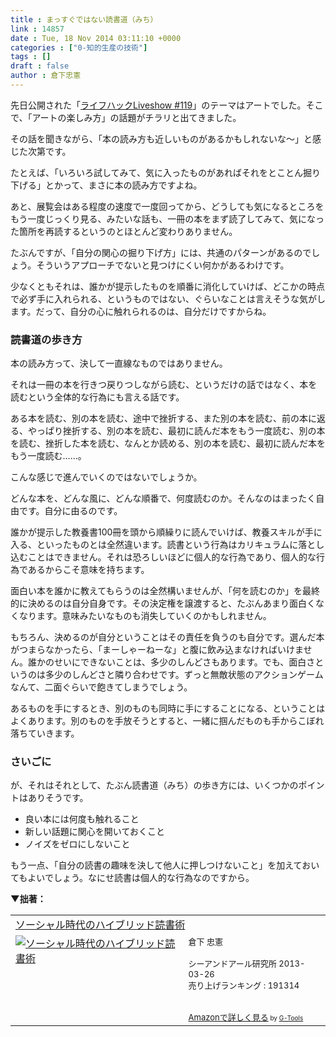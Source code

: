 ```yaml
---
title : まっすぐではない読書道（みち）
link : 14857
date : Tue, 18 Nov 2014 03:11:10 +0000
categories : ["0-知的生産の技術"]
tags : []
draft : false
author : 倉下忠憲
---
```


先日公開された「<a href="https://www.youtube.com/watch?v=JLiKvzPyrAo&list=UU4vvXLomkcpXqG0p7Mvs1rg">ライフハックLiveshow #119</a>」のテーマはアートでした。そこで、「アートの楽しみ方」の話題がチラリと出てきました。

その話を聞きながら、「本の読み方も近しいものがあるかもしれないな〜」と感じた次第です。

たとえば、「いろいろ試してみて、気に入ったものがあればそれをとことん掘り下げる」とかって、まさに本の読み方ですよね。

あと、展覧会はある程度の速度で一度回ってから、どうしても気になるところをもう一度じっくり見る、みたいな話も、一冊の本をまず読了してみて、気になった箇所を再読するというのとほとんど変わりありません。

たぶんですが、「自分の関心の掘り下げ方」には、共通のパターンがあるのでしょう。そういうアプローチでないと見つけにくい何かがあるわけです。

少なくともそれは、誰かが提示したものを順番に消化していけば、どこかの時点で必ず手に入れられる、というものではない、ぐらいなことは言えそうな気がします。だって、自分の心に触れられるのは、自分だけですからね。

<H3>読書道の歩き方</H3>

本の読み方って、決して一直線なものではありません。

それは一冊の本を行きつ戻りつしながら読む、というだけの話ではなく、本を読むという全体的な行為にも言える話です。

ある本を読む、別の本を読む、途中で挫折する、また別の本を読む、前の本に返る、やっぱり挫折する、別の本を読む、最初に読んだ本をもう一度読む、別の本を読む、挫折した本を読む、なんとか読める、別の本を読む、最初に読んだ本をもう一度読む……。

こんな感じで進んでいくのではないでしょうか。

どんな本を、どんな風に、どんな順番で、何度読むのか。そんなのはまったく自由です。自分に由るのです。

誰かが提示した教養書100冊を頭から順繰りに読んでいけば、教養スキルが手に入る、といったものとは全然違います。読書という行為はカリキュラムに落とし込むことはできません。それは恐ろしいほどに個人的な行為であり、個人的な行為であるからこそ意味を持ちます。

面白い本を誰かに教えてもらうのは全然構いませんが、「何を読むのか」を最終的に決めるのは自分自身です。その決定権を譲渡すると、たぶんあまり面白くなくなります。意味みたいなものも消失していくのかもしれません。

もちろん、決めるのが自分ということはその責任を負うのも自分です。選んだ本がつまらなかったら、「まーしゃーねーな」と腹に飲み込まなければいけません。誰かのせいにできないことは、多少のしんどさもあります。でも、面白さというのは多少のしんどさと隣り合わせです。ずっと無敵状態のアクションゲームなんて、二面ぐらいで飽きてしまうでしょう。

あるものを手にするとき、別のものも同時に手にすることになる、ということはよくあります。別のものを手放そうとすると、一緒に掴んだものも手からこぼれ落ちていきます。

<H3>さいごに</H3>

が、それはそれとして、たぶん読書道（みち）の歩き方には、いくつかのポイントはありそうです。

<ul>
<li>良い本には何度も触れること</li>
<li>新しい話題に関心を開いておくこと</li>
<li>ノイズをゼロにしないこと</li>
</ul>

もう一点、「自分の読書の趣味を決して他人に押しつけないこと」を加えておいてもよいでしょう。なにせ読書は個人的な行為なのですから。

<strong>▼拙著：</strong>
<table  border="0" cellpadding="5"><tr><td colspan="2"><a href="http://www.amazon.co.jp/%E3%82%BD%E3%83%BC%E3%82%B7%E3%83%A3%E3%83%AB%E6%99%82%E4%BB%A3%E3%81%AE%E3%83%8F%E3%82%A4%E3%83%96%E3%83%AA%E3%83%83%E3%83%89%E8%AA%AD%E6%9B%B8%E8%A1%93-%E5%80%89%E4%B8%8B-%E5%BF%A0%E6%86%B2/dp/4863541244%3FSubscriptionId%3D15SMZCTB9V8NGR2TW082%26tag%3Drashita1000-22%26linkCode%3Dxm2%26camp%3D2025%26creative%3D165953%26creativeASIN%3D4863541244" target="_blank">ソーシャル時代のハイブリッド読書術</a><img src="http://www.assoc-amazon.jp/e/ir?t=rashita1000-22&l=ur2&o=9" width="1" height="1" style="border: none;" alt="" /></td></tr><tr><td valign="top"><a href="http://www.amazon.co.jp/%E3%82%BD%E3%83%BC%E3%82%B7%E3%83%A3%E3%83%AB%E6%99%82%E4%BB%A3%E3%81%AE%E3%83%8F%E3%82%A4%E3%83%96%E3%83%AA%E3%83%83%E3%83%89%E8%AA%AD%E6%9B%B8%E8%A1%93-%E5%80%89%E4%B8%8B-%E5%BF%A0%E6%86%B2/dp/4863541244%3FSubscriptionId%3D15SMZCTB9V8NGR2TW082%26tag%3Drashita1000-22%26linkCode%3Dxm2%26camp%3D2025%26creative%3D165953%26creativeASIN%3D4863541244" target="_blank"><img src="http://ecx.images-amazon.com/images/I/31m4SHzWXQL._SL160_.jpg" border="0" alt="ソーシャル時代のハイブリッド読書術" /></a></td><td valign="top"><font size="-1">倉下 忠憲 <br /><br />シーアンドアール研究所  2013-03-26<br />売り上げランキング : 191314<br /><br /><br /><a href="http://www.amazon.co.jp/%E3%82%BD%E3%83%BC%E3%82%B7%E3%83%A3%E3%83%AB%E6%99%82%E4%BB%A3%E3%81%AE%E3%83%8F%E3%82%A4%E3%83%96%E3%83%AA%E3%83%83%E3%83%89%E8%AA%AD%E6%9B%B8%E8%A1%93-%E5%80%89%E4%B8%8B-%E5%BF%A0%E6%86%B2/dp/4863541244%3FSubscriptionId%3D15SMZCTB9V8NGR2TW082%26tag%3Drashita1000-22%26linkCode%3Dxm2%26camp%3D2025%26creative%3D165953%26creativeASIN%3D4863541244" target="_blank">Amazonで詳しく見る</a></font><font size="-2"> by <a href="http://www.goodpic.com/mt/aws/index.html" >G-Tools</a></font></td></tr></table>


